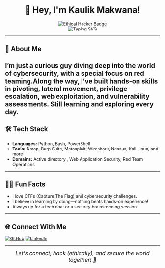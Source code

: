 <!-- Kaulik Makwana | GitHub Profile README -->

<div align="center">

# 👋 Hey, I'm Kaulik Makwana!

<img src="https://img.shields.io/badge/Ethical%20Hacker-Active-green?style=flat-square&logo=github" alt="Ethical Hacker Badge" />
<br>
<img src="https://readme-typing-svg.demolab.com?font=Fira+Code&weight=700&size=24&pause=1000&color=DC2626&center=true&vCenter=true&width=1000&lines=Mastering+the+Art+of+Offensive+Security;Vulnerability+Research+%7C+Penetration+Testing+%7C+Red+Teaming" alt="Typing SVG" />

</div>

---

## 🚀 About Me

I’m just a curious guy diving deep into the world of cybersecurity, with a special focus on red teaming.Along the way, I’ve built hands-on skills in pivoting, lateral movement, privilege escalation, web exploitation, and vulnerability assessments. Still learning and exploring every day.
---

## 🛠️ Tech Stack

- **Languages:** Python, Bash, PowerShell
- **Tools:** Nmap, Burp Suite, Metasploit, Wireshark, Nessus, Kali Linux, and more
- **Domains:** Active directory , Web Application Security, Red Team Operations

---

## 🕵️‍♂️ Fun Facts

- I love CTFs (Capture The Flag) and cybersecurity challenges.
- I believe in learning by doing—nothing beats hands-on experience!
- Always up for a tech chat or a security brainstorming session.

---

## 🌐 Connect With Me

[![GitHub](https://img.shields.io/badge/GitHub-%2312100E.svg?&style=flat-square&logo=github&logoColor=white)](https://github.com/KaulikMakwana)
[![LinkedIn](https://img.shields.io/badge/LinkedIn-%230077B5.svg?&style=flat-square&logo=linkedin&logoColor=white)](https://www.linkedin.com/in/kaulik-makwana/)

---

<div align="center" style="font-size: 1.1rem; font-style: italic;">
Let's connect, hack (ethically), and secure the world together! 🚀
</div>
